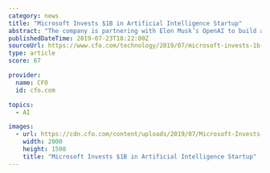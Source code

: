 ```yaml
---
category: news
title: "Microsoft Invests $1B in Artificial Intelligence Startup"
abstract: "The company is partnering with Elon Musk’s OpenAI to build artificial intelligence that can tackle tasks that humans can do. Microsoft is investing $1 billion to partner with Elon Musk’s OpenAI to focus on creating artificial general intelligence ..."
publishedDateTime: 2019-07-23T18:22:00Z
sourceUrl: https://www.cfo.com/technology/2019/07/microsoft-invests-1b-in-artificial-intelligence-startup/
type: article
score: 67

provider:
  name: CFO
  id: cfo.com

topics:
  - AI

images:
  - url: https://cdn.cfo.com/content/uploads/2019/07/Microsoft-Invests-1B-in-Artificial-Intelligence-Startup.jpg
    width: 2000
    height: 1500
    title: "Microsoft Invests $1B in Artificial Intelligence Startup"
---
```

